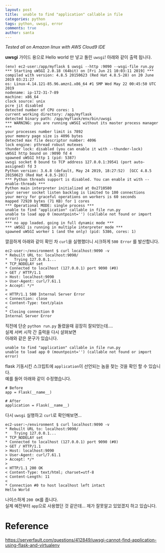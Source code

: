 ```yaml
---
layout: post
title:  unable to find "application" callable in file
categories: python
tags: python, uwsgi, error
comments: true
author: santa
---
```


*Tested all on Amazon linux with AWS Cloud9 IDE*


**uwsgi** 가이드 용으로 Hello world 만 넣고 돌린 `uwsgi`!
아래와 같이 출력 됩니다.  


```
(env) ec2-user:/app/myflask $ uwsgi --http :9090 --wsgi-file run.py 
*** Starting uWSGI 2.0.18 (64bit) on [Fri Jun 21 10:03:11 2019] ***
compiled with version: 4.8.5 20150623 (Red Hat 4.8.5-28) on 20 June 2019 03:21:27
os: Linux-4.14.121-85.96.amzn1.x86_64 #1 SMP Wed May 22 00:45:50 UTC 2019
nodename: ip-172-31-7-89
machine: x86_64
clock source: unix
pcre jit disabled
detected number of CPU cores: 1
current working directory: /app/myflask
detected binary path: /app/myflask/env/bin/uwsgi
*** WARNING: you are running uWSGI without its master process manager ***
your processes number limit is 7892
your memory page size is 4096 bytes
detected max file descriptor number: 4096
lock engine: pthread robust mutexes
thunder lock: disabled (you can enable it with --thunder-lock)
uWSGI http bound on :9090 fd 4
spawned uWSGI http 1 (pid: 5387)
uwsgi socket 0 bound to TCP address 127.0.0.1:39541 (port auto-assigned) fd 3
Python version: 3.6.8 (default, May 24 2019, 18:27:52)  [GCC 4.8.5 20150623 (Red Hat 4.8.5-28)]
*** Python threads support is disabled. You can enable it with --enable-threads ***
Python main interpreter initialized at 0x2710580
your server socket listen backlog is limited to 100 connections
your mercy for graceful operations on workers is 60 seconds
mapped 72920 bytes (71 KB) for 1 cores
*** Operational MODE: single process ***
unable to find "application" callable in file run.py
unable to load app 0 (mountpoint='') (callable not found or import error)
*** no app loaded. going in full dynamic mode ***
*** uWSGI is running in multiple interpreter mode ***
spawned uWSGI worker 1 (and the only) (pid: 5386, cores: 1)
```

깔끔하게 아래와 같이 확인 차 `curl`을 실행했더니 시크하게 `500 Error` 를 발산합니다. 
```
ec2-user:~/environment $ curl localhost:9090 -v
* Rebuilt URL to: localhost:9090/
*   Trying 127.0.0.1...
* TCP_NODELAY set
* Connected to localhost (127.0.0.1) port 9090 (#0)
> GET / HTTP/1.1
> Host: localhost:9090
> User-Agent: curl/7.61.1
> Accept: */*
> 
< HTTP/1.1 500 Internal Server Error
< Connection: close
< Content-Type: text/plain
< 
* Closing connection 0
Internal Server Error
```

직전에 단순 `python run.py` 돌렸을때 굉장히 잘되엇는데....  
실제 서버 시작 간 출력을 다시 살펴보면  
아래와 같은 문구가 있습니다.  
```
unable to find "application" callable in file run.py
unable to load app 0 (mountpoint='') (callable not found or import error)
```

flask 기동시킨 스크립트에 `application`이 선언되는 놈을 찾는 것을 확인 할 수 있습니다.  
예를 들어 아래와 같이 수정했습니다. 
```
# Before
app = Flask(__name__)

# After
application = Flask(__name__)
```

다시 `uwsgi` 실행하고 `curl`로 확인해보면... 
```
ec2-user:~/environment $ curl localhost:9090 -v
* Rebuilt URL to: localhost:9090/
*   Trying 127.0.0.1...
* TCP_NODELAY set
* Connected to localhost (127.0.0.1) port 9090 (#0)
> GET / HTTP/1.1
> Host: localhost:9090
> User-Agent: curl/7.61.1
> Accept: */*
> 
< HTTP/1.1 200 OK
< Content-Type: text/html; charset=utf-8
< Content-Length: 11
< 
* Connection #0 to host localhost left intact
Hello World
```
나이스하게 `200 OK`를 줍니다.  
실제 예전부터 `app`으로 사용했던 것 같은데...
제가 잘못알고 있었겠지 하고 있습니다.

# Reference
https://serverfault.com/questions/412849/uwsgi-cannot-find-application-using-flask-and-virtualenv
